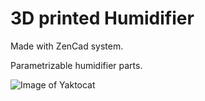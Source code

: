 # 3D printed Humidifier
Made with ZenCad system.

Parametrizable humidifier parts.

![Image of Yaktocat](https://i.imgur.com/TFwOElA.png)
